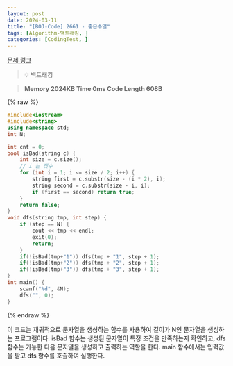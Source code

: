 ```yaml
---
layout: post
date: 2024-03-11
title: "[BOJ-Code] 2661 - 좋은수열"
tags: [Algorithm-백트래킹, ]
categories: [CodingTest, ]
---
```



[문제 링크](https://www.acmicpc.net/problem/2661)


> 💡 백트래킹


> **Memory   2024KB                                   Time   0ms                                Code Length   608B**



{% raw %}
```c++
#include<iostream>
#include<string>
using namespace std;
int N;

int cnt = 0;
bool isBad(string c) {
	int size = c.size();
	// i 는 갯수
	for (int i = 1; i <= size / 2; i++) {
		string first = c.substr(size - (i * 2), i);
		string second = c.substr(size - i, i);
		if (first == second) return true;
	}
	return false;
}
void dfs(string tmp, int step) {
	if (step == N) {
		cout << tmp << endl;
		exit(0);
		return;
	}
	if(!isBad(tmp+"1")) dfs(tmp + "1", step + 1);
	if(!isBad(tmp+"2")) dfs(tmp + "2", step + 1);
	if(!isBad(tmp+"3")) dfs(tmp + "3", step + 1);
}
int main() {
	scanf("%d", &N);
	dfs("", 0);
}
```
{% endraw %}



이 코드는 재귀적으로 문자열을 생성하는 함수를 사용하여 길이가 N인 문자열을 생성하는 프로그램이다. isBad 함수는 생성된 문자열이 특정 조건을 만족하는지 확인하고, dfs 함수는 가능한 다음 문자열을 생성하고 출력하는 역할을 한다. main 함수에서는 입력값을 받고 dfs 함수를 호출하여 실행한다.


